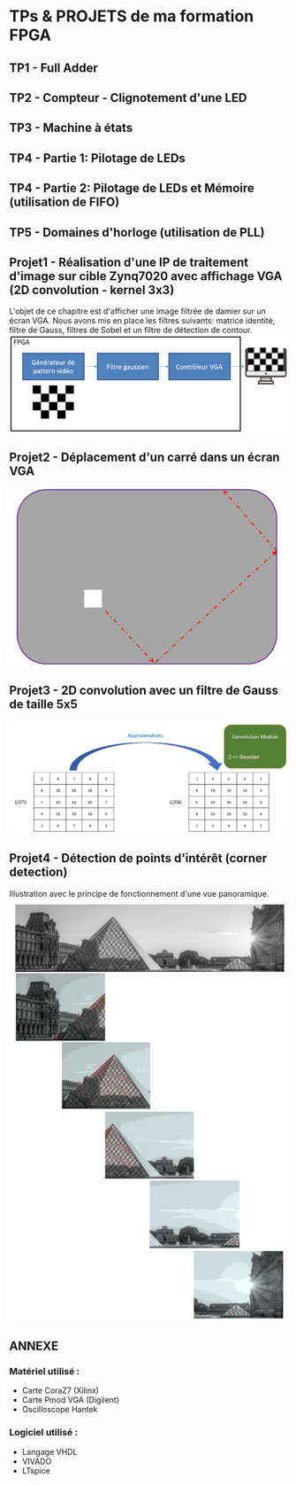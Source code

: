 # TPs & PROJETS de ma formation FPGA

## TP1 - Full Adder
## TP2 - Compteur - Clignotement d'une LED
## TP3 - Machine à états
## TP4 - Partie 1: Pilotage de LEDs
## TP4 - Partie 2: Pilotage de LEDs et Mémoire (utilisation de FIFO)
## TP5 - Domaines d'horloge (utilisation de PLL)
## Projet1 - Réalisation d'une IP de traitement d'image sur cible Zynq7020 avec affichage VGA (2D convolution - kernel 3x3)
L'objet de ce chapitre est d'afficher une image filtrée de damier sur un écran VGA. Nous avons mis en place les filtres suivants: matrice identité, filtre de Gauss, filtres de Sobel et un filtre de détection de contour.
![Alt text](image.png)
## Projet2 - Déplacement d'un carré dans un écran VGA
![Alt text](image-1.png)
## Projet3 - 2D convolution avec un filtre de Gauss de taille 5x5
![Alt text](image-2.png)
## Projet4 - Détection de points d'intérêt (corner detection)
Illustration avec le principe de fonctionnement d'une vue panoramique.
![Alt text](image-3.png)

## ANNEXE
### Matériel utilisé :
* Carte CoraZ7 (Xilinx)
* Carte Pmod VGA (Digilent)
* Oscilloscope Hantek
### Logiciel utilisé :
* Langage VHDL
* VIVADO
* LTspice
